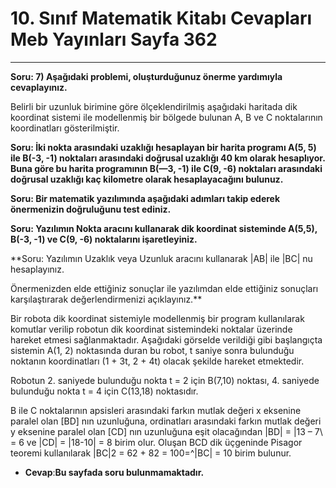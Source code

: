 # 10. Sınıf Matematik Kitabı Cevapları Meb Yayınları Sayfa 362

---

**Soru: 7) Aşağıdaki problemi, oluşturduğunuz önerme yardımıyla cevaplayınız.**

Belirli bir uzunluk birimine göre ölçeklendirilmiş aşağıdaki haritada dik koordinat sistemi ile modellenmiş bir bölgede bulunan A, B ve C noktalarının koordinatları gösterilmiştir.

**Soru: İki nokta arasındaki uzaklığı hesaplayan bir harita programı A(5, 5) ile B(-3, -1) noktaları arasındaki doğrusal uzaklığı 40 km olarak hesaplıyor. Buna göre bu harita programının B(—3, -1) ile C(9, -6) noktaları arasındaki doğrusal uzaklığı kaç kilometre olarak hesaplayacağını bulunuz.**

**Soru: Bir matematik yazılımında aşağıdaki adımları takip ederek önermenizin doğruluğunu test ediniz.**

**Soru: Yazılımın Nokta aracını kullanarak dik koordinat sisteminde A(5,5), B(-3, -1) ve C(9, -6) noktalarını işaretleyiniz.**

**Soru: Yazılımın Uzaklık veya Uzunluk aracını kullanarak |AB| ile |BC| nu hesaplayınız.

 Önermenizden elde ettiğiniz sonuçlar ile yazılımdan elde ettiğiniz sonuçları karşılaştırarak değerlendirmenizi açıklayınız.**

Bir robota dik koordinat sistemiyle modellenmiş bir program kullanılarak komutlar verilip robotun dik koordinat sistemindeki noktalar üzerinde hareket etmesi sağlanmaktadır. Aşağıdaki görselde verildiği gibi başlangıçta sistemin A(1, 2) noktasında duran bu robot, t saniye sonra bulunduğu noktanın koordinatları (1 + 3t, 2 + 4t) olacak şekilde hareket etmektedir.

Robotun 2. saniyede bulunduğu nokta t = 2 için B(7,10) noktası, 4. saniyede bulunduğu nokta t = 4 için C(13,18) noktasıdır.

 B ile C noktalarının apsisleri arasındaki farkın mutlak değeri x eksenine paralel olan [BD] nın uzunluğuna, ordinatları arasındaki farkın mutlak değeri y eksenine paralel olan [CD] nın uzunluğuna eşit olacağından |BD| = |13 – 7\ = 6 ve |CD| = |18-10| = 8 birim olur. Oluşan BCD dik üçgeninde Pisagor teoremi kullanılarak |BC|2 = 62 + 82 = 100=^|BC| = 10 birim bulunur.

-   **Cevap**:**Bu sayfada soru bulunmamaktadır.**